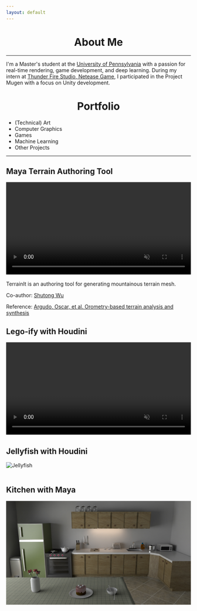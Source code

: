 ```yaml
---
layout: default
---
```


<h1 id="about-me" align="center"> About Me </h1><hr>

I'm a Master's student at the <a href="http://cg.cis.upenn.edu/">University of Pennsylvania</a> with a passion for real-time rendering, game development, and deep learning. During my intern at <a href="https://leihuo.163.com/en/">Thunder Fire Studio, Netease Game</a>, I participated in the Project Mugen with a focus on Unity development.

<h1 id="portfolio" align="center"> Portfolio </h1>

<div class="portfolio-list">
    <ul>
        <li id="projectBtn1" onclick="toggleProject(1)" class="highlighted">(Technical) Art</li>
        <li id="projectBtn2" onclick="toggleProject(2)">Computer Graphics</li>
        <li id="projectBtn3" onclick="toggleProject(3)">Games</li>
        <li id="projectBtn4" onclick="toggleProject(4)">Machine Learning</li>
        <li id="projectBtn5" onclick="toggleProject(5)">Other Projects</li>
    </ul>
</div>

<div id="project1" style="display: block;"><hr>

<h2>Maya Terrain Authoring Tool</h2>

<video src="https://IwakuraRein.github.io/docs/projects/media/TerrainIt.mp4" data-canonical-src="https://IwakuraRein.github.io/docs/projects/media/TerrainIt.mp4" controls="controls" autoplay = "autoplay" muted="muted" loop="loop" class="d-block rounded-bottom-2 border-top width-fit" start="10" style="width:100%"></video>

<p>TerrainIt is an authoring tool for generating mountainous terrain mesh.</p>

<p>Co-author: <a href="https://github.com/ScriptWonder">Shutong Wu</a></p>

<p>Reference: <a href="https://dl.acm.org/doi/abs/10.1145/3355089.3356535">Argudo, Oscar, et al. Orometry-based terrain analysis and synthesis</a></p>

<h2> Lego-ify with Houdini </h2>
<!-- <img src="./assets/img/lego_duck.png" alt="lego-duck"/> -->
<video src="https://user-images.githubusercontent.com/28486541/277182818-c432c0e5-7fb5-4202-8e47-14e854db5954.mp4" data-canonical-src="https://user-images.githubusercontent.com/28486541/277182818-c432c0e5-7fb5-4202-8e47-14e854db5954.mp4"  autoplay = "autoplay" muted="muted" loop="loop" class="d-block rounded-bottom-2 border-top width-fit" style="width:100%"></video>

<h2>Jellyfish with Houdini</h2>

<!-- <center><img src="./assets/img/jelly.gif" alt="Jellyfish" width="250"/></center> -->

<img src="./assets/img/jelly.gif" alt="Jellyfish"/><br><br>

<h2>Kitchen with Maya</h2>

<!-- <center><img src="./assets/img/jelly.gif" alt="Jellyfish" width="250"/></center> -->

<img src="./assets/img/kitchen.jpg" alt="Kitchen"/><br><br>

</div>

<div id="project2" style="display: none;"><hr>

<h2><a href="https://github.com/IwakuraRein/Nagi">Cuda Path Tracer</a></h2>

<p>A toy path tracer developed in CUDA.</p>

<img src="./docs/projects/imgs/nagi.png" alt="Nagi screenshot" />

<p>Artist: <a href="https://blendswap.com/profile/35454">NewSee2l035</a></p>

<h2><a href="https://github.com/IwakuraRein/CIS-565-Final-VR-Raytracer">Vulkan Realtime Ray Tracer</a></h2>

<p>A <b>real-time</b> ray tracer based on Vulkan's ray tracing api and the ReSTIR algorithm. This is the final project for <a href="https://cis565-fall-2022.github.io/">CIS 565 - GPU Programming and Architecture</a>.</p>

<img src="./docs/projects/imgs/eidola.png" alt="Nagi screenshot" /><br><br>

<h2>CIS 565 Course Projects</h2>

<table style="width:95%">
    <tr>
        <th><a href="https://github.com/IwakuraRein/CIS-565-1-CUDA-Flocking" target="_blank">Boids Flocking Simulation with CUDA</a></th>
        <th><a href="https://github.com/IwakuraRein/CIS-565-5-Vulkan-Grass-Rendering" target="_blank">Grass Rendering with Vulkan</a></th>
    </tr>
    <tr>
        <th><a href="https://github.com/IwakuraRein/CIS-565-1-CUDA-Flocking"><img src="./docs/projects/imgs/2.1-50000.gif" alt="Boid Flocking"/></a></th>
        <th><a href="https://github.com/IwakuraRein/CIS-565-5-Vulkan-Grass-Rendering"><img src="./docs/projects/imgs/my_grass.gif" alt="Grass Rendering"/></a></th>
    </tr>
    <tr>
        <th><a href="https://github.com/IwakuraRein/CIS-565-4-CUDA-Denoiser" target="_blank">Denoising Path Tracing with CUDA</a></th>
        <th><a href="https://github.com/IwakuraRein/CIS-565-Final-VR-Raytracer" target="_blank">Real-time Ray Tracing with Vulkan</a></th>
    </tr>
    <tr>
        <th><video src="https://user-images.githubusercontent.com/28486541/196747599-32b3307a-4af8-43af-bf47-4a27321f0234.mp4" data-canonical-src="https://user-images.githubusercontent.com/28486541/196747599-32b3307a-4af8-43af-bf47-4a27321f0234.mp4" controls="controls" muted="muted" class="d-block rounded-bottom-2 border-top width-fit" style="max-width:90%;" autoplay="autoplay" draggable="false" loop="loop"></video></th>
        <th>
            <img src="./docs/projects/imgs/eidola.png" alt="Vulkan Real-time Ray Tracer" />
        </th>
    </tr>

</table>

<p>These are the course projects of <a href="https://cis565-fall-2022.github.io/">CIS 565 - GPU Programming and Architecture</a>. In this course I delved into GPU architecture, CUDA, and Vulkan. Its six non-trivial projects will further develop my C++ programming skills.</p>

<!-- <h2>CIS 566 Procedual Computer Graphics Projects</h2>

<table style="width:95%">
    <tr>
        <th><a href="https://thecger.com/CIS-566-hw01-fireball/" target="_blank">Procedual Fire Ball</a></th>
        <th>Houdini Jellyfish</th>
    </tr>
    <tr>
        <th><a href="https://thecger.com/CIS-566-hw01-fireball/"><img src="https://github.com/IwakuraRein/CIS-566-hw01-fireball/raw/master/result1.gif" alt="Fireball"/></a></th>
        <th><img src="./assets/img/jelly.gif" alt="Jellyfish"/></th>
    </tr>

</table> -->

<h2><a href="https://github.com/IwakuraRein/Naku">Vulkan Realtime Renderer</a></h2>

<p>Naku is a toy rasterization-based renderer developed in Vulkan and C++.</p>

<video src="https://user-images.githubusercontent.com/28486541/202858685-5ffbc4ae-d736-40f6-94bf-79cdf4304e90.mp4" data-canonical-src="https://user-images.githubusercontent.com/28486541/202858685-5ffbc4ae-d736-40f6-94bf-79cdf4304e90.mp4" controls="controls" muted="muted" class="d-block rounded-bottom-2 border-top width-fit" style="max-width:95%;" draggable="false" autoplay="autoplay" loop="loop"></video><br><br>

</div>

<div id="project3" style="display: none;"><hr>

<h2><a href="https://dw218192.itch.io/mingle">Mingle</a></h2>

<img src="./assets/img/mingle.png" width="90%"/>
<img src="./assets/img/mingle2.png" width="90%"/>

<p>A platform game demo developed with Unity in the CIGA Game Jam 2023 within 48 hours.</p>

<h2>Teleport</h2>

<img src="./docs/projects/imgs/teleport2.png" width="90%"/>

<p>A FPS demo allowing players to place portals and fire bullets through them.</p>

<h2>Hand Tracking Game</h2>

<!--<video src="https://user-images.githubusercontent.com/28486541/199054465-aa822684-c3df-43f9-91fd-1effa06766c5.mp4"></video>-->

<!--<img src="./docs/projects/imgs/dog_fight_screenshot1.png" alt="Dog Fight Screenshot"/>-->

<video src="https://user-images.githubusercontent.com/28486541/202858435-678eabce-0ccc-4f2e-b41d-faad4025cde4.mp4" data-canonical-src="https://user-images.githubusercontent.com/28486541/202858435-678eabce-0ccc-4f2e-b41d-faad4025cde4.mp4" controls="controls" muted="muted" class="d-block rounded-bottom-2 border-top width-fit" style="max-width:95%;" autoplay="autoplay" draggable="false" loop="loop"></video>

<p>Made a shoot’em up game in C++ and OpenGL. Also, we used YOLO v3 to train a object detection model. The goal of using YOLO was to allow player to control character by waving hands in front of a webcam. This is the project for the Undergraduate Innovation and Entrepreneurship Training Program.</p>

</div>

<div id="project4" style="display: none;"><hr>

<h2>Path Tracing Denoising</h2>

<img src="./docs/projects/imgs/PosterAbstract.jpg" alt="Denoising Result" />

<p>A multi-scale convolutional neural network enhanced with a separate encoder of G-buffers. It effectively denoises extremely noisy Monte-Carlo rendering and can achieve near real-time speeds.</p>

<p><b>Publications</b>:</p>

<ul>
    <li>
        <a href="https://dl.acm.org/doi/10.1145/3476124.3488631" target = "_blank"><b>Monte Carlo Denoising with a Sparse Auxiliary Feature Encoder</b></a>
        <br>
        SIGGRAPH Asia ’21 Posters
    </li>
    <li>
        <a href="https://link.springer.com/article/10.1007/s00371-021-02204-4" target = "_blank"><b>Denoising Monte Carlo renderings via a multi-scale featured dual-residual GAN</b></a>
        <br>
        The Visual Computer 2021
    </li>
</ul>

<h2>Generating Anime-style Avatars</h2>

<div style="text-align: center;">
<a href="javascript:void(0)" onclick="refreshAvater()" target="_self">
<img id="anime_avater" src = "/assets/img/avaters/Avater0.png" alt="Avater" width="240" />
</a>
</div>

<p>I created an anime-style face dataset and trained a <a href="https://github.com/IwakuraRein/FastGAN-pytorch">FastGan</a> model to generate the avater above. Click to see more.</p>

<h2>Custom PyTorch Operators</h2>

<img src="https://github.com/IwakuraRein/Image-Warp-PyTorch/raw/main/README/Image_warp.svg"/>

<img src="https://github.com/IwakuraRein/KernelFilter-PyTorch/raw/main/3x3_kernel_filter.svg"/>

<p>I used CUDA  to develop an <a href="https://github.com/IwakuraRein/Image-Warp-PyTorch">Image Warp</a> operator and a <a href="https://github.com/IwakuraRein/KernelFilter-PyTorch">Kernel Filter</a> operator for PyTorch, both of which support backpropagation.</p>

</div>

<div id="project5" style="display: none;"><hr>

<h2><a href="https://github.com/IwakuraRein/Discord-ChatBot">Discord Chatbot</a></h2>

<img src="https://github.com/IwakuraRein/Discord-ChatBot/raw/main/doc/chat.png"/>

<p>This is a Discord Chatbot I created using OpenAI's API. You can chat with it and ask it to generate an image.</p>

<h2><a href="https://github.com/IwakuraRein/Anki-Tango-master">Anki Tango Master</a></h2>

<div style="text-align: center;">
<img src="https://github.com/IwakuraRein/Anki-Tango-master/raw/master/README/%E6%88%AA%E5%9B%BE.png" width="320"/>
</div>

<p>To help me build Japanese vocabulary, I wrote this Python program that parses a Japanese dictionary and generate HTML word cards that can be imported into <a href="https://apps.ankiweb.net/">Anki.</a></p>